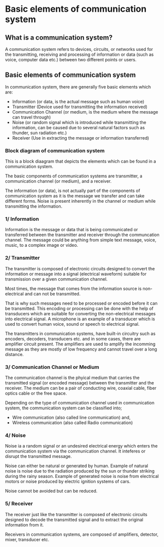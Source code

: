 # Basic elements of communication system

## What is a communication system?

A communication system refers to devices, circuits, or networks used for the transmitting, receiving and processing of information or data (such as voice, computer data etc.) between two different points or users.

## Basic elements of communication system

In communication system, there are generally five basic elements which are:

- Information (or data, is the actual message such as human voice)
- Transmitter (Device used for transmitting the information received)
- Communication Channel (or medium, is the medium where the message can travel through)
- Noise (or random signal which is introduced while transmitting the information, can be caused due to several natural factors such as thunder, sun radiation etc.)
- Receiver (Use in extracting the message or information transferred)

### Block diagram of communication system

This is a block diaagram that depicts the elements which can be found in a communication system.

The basic components of communication systems are transmitter, a communication channel (or medium), and a receiver.

The information (or data), is not actually part of the components of communication system as it is the message we transfer and can take different forms. Noise is present inherently in the channel or medium while transmitting the information.

### 1/ Information

Information is the message or data that is being communicated or transferred between the transmitter and receiver through the communcation channel. The message could be anything from simple text message, voice, music, to a complex image or video.

### 2/ Transmitter

The transmitter is composed of electronic circuits designed to convert the information or message into a signal (electrical waveform) suitable for transmission over a given communication channel.

Most times, the message that comes from the information source is non-electrical and can not be transmitted.

That is why such messages need to be processed or encoded before it can be transmitted. This encoding or processing can be done with the help of transducers which are suitable for converting the non-electrical messages into electrical signal. A microphone is an example of a transducer which is used to convert human voice, sound or speech to electrical signal.

The transmitters in communication systems, have built-in circuitry such as encoders, decoders, transducers etc. and in some cases, there are amplifier circuit present. The amplifiers are used to amplify the incomming message as they are mostly of low frequency and cannot travel over a long distance.

### 3/ Communication Channel or Medium

The communication channel is the phyical medium that carries the transmitted signal (or encoded message) between the transmitter and the receiver. The medium can be a pair of conducting wire, coaxial cable, fiber optics cable or the free space.

Depending on the type of communication channel used in communication system, the communication system can be classified into;

- Wire communication (also called line communication) and,
- Wireless communication (also called Radio communication)

### 4/ Noise

Noise ia a random signal or an undesired electrical energy which enters the communication system via the communication channel. It inteferes or disrupt the transmitted message.

Noise can either be natural or generated by human. Example of natural noise is noise due to the radiation produced by the sun or thunder striking during the rainy season.
Example of generated noise is noise from electrical motors or noise produced by electric ignition systems of cars.

Noise cannot be avoided but can be reduced.

### 5/ Receiver

The receiver just like the transmitter is composed of electronic circuits designed to decode the transmitted signal and to extract the original information from it.

Receivers in communication systems, are composed of amplifiers, detector, mixer, transducer etc.
